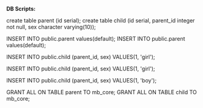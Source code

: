 **DB Scripts:**

create table parent (id serial);
create table child (id serial, parent_id integer not null, sex character varying(10));

INSERT INTO public.parent values(default); 
INSERT INTO public.parent values(default); 

INSERT INTO public.child
(parent_id, sex)
VALUES(1, 'girl');

INSERT INTO public.child
(parent_id, sex)
VALUES(1, 'girl');

INSERT INTO public.child
(parent_id, sex)
VALUES(1, 'boy');

GRANT ALL ON TABLE parent TO mb_core;
GRANT ALL ON TABLE child TO mb_core;